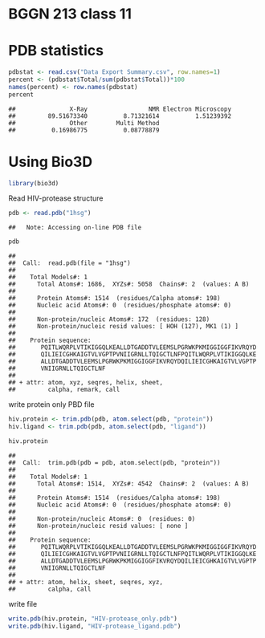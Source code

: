 BGGN 213 class 11
================

PDB statistics
==============

``` r
pdbstat <- read.csv("Data Export Summary.csv", row.names=1)
percent <- (pdbstat$Total/sum(pdbstat$Total))*100
names(percent) <- row.names(pdbstat)
percent
```

    ##               X-Ray                 NMR Electron Microscopy 
    ##         89.51673340          8.71321614          1.51239392 
    ##               Other        Multi Method 
    ##          0.16986775          0.08778879

Using Bio3D
===========

``` r
library(bio3d)
```

Read HIV-protease structure

``` r
pdb <- read.pdb("1hsg")
```

    ##   Note: Accessing on-line PDB file

``` r
pdb
```

    ## 
    ##  Call:  read.pdb(file = "1hsg")
    ## 
    ##    Total Models#: 1
    ##      Total Atoms#: 1686,  XYZs#: 5058  Chains#: 2  (values: A B)
    ## 
    ##      Protein Atoms#: 1514  (residues/Calpha atoms#: 198)
    ##      Nucleic acid Atoms#: 0  (residues/phosphate atoms#: 0)
    ## 
    ##      Non-protein/nucleic Atoms#: 172  (residues: 128)
    ##      Non-protein/nucleic resid values: [ HOH (127), MK1 (1) ]
    ## 
    ##    Protein sequence:
    ##       PQITLWQRPLVTIKIGGQLKEALLDTGADDTVLEEMSLPGRWKPKMIGGIGGFIKVRQYD
    ##       QILIEICGHKAIGTVLVGPTPVNIIGRNLLTQIGCTLNFPQITLWQRPLVTIKIGGQLKE
    ##       ALLDTGADDTVLEEMSLPGRWKPKMIGGIGGFIKVRQYDQILIEICGHKAIGTVLVGPTP
    ##       VNIIGRNLLTQIGCTLNF
    ## 
    ## + attr: atom, xyz, seqres, helix, sheet,
    ##         calpha, remark, call

write protein only PBD file

``` r
hiv.protein <- trim.pdb(pdb, atom.select(pdb, "protein"))
hiv.ligand <- trim.pdb(pdb, atom.select(pdb, "ligand"))

hiv.protein
```

    ## 
    ##  Call:  trim.pdb(pdb = pdb, atom.select(pdb, "protein"))
    ## 
    ##    Total Models#: 1
    ##      Total Atoms#: 1514,  XYZs#: 4542  Chains#: 2  (values: A B)
    ## 
    ##      Protein Atoms#: 1514  (residues/Calpha atoms#: 198)
    ##      Nucleic acid Atoms#: 0  (residues/phosphate atoms#: 0)
    ## 
    ##      Non-protein/nucleic Atoms#: 0  (residues: 0)
    ##      Non-protein/nucleic resid values: [ none ]
    ## 
    ##    Protein sequence:
    ##       PQITLWQRPLVTIKIGGQLKEALLDTGADDTVLEEMSLPGRWKPKMIGGIGGFIKVRQYD
    ##       QILIEICGHKAIGTVLVGPTPVNIIGRNLLTQIGCTLNFPQITLWQRPLVTIKIGGQLKE
    ##       ALLDTGADDTVLEEMSLPGRWKPKMIGGIGGFIKVRQYDQILIEICGHKAIGTVLVGPTP
    ##       VNIIGRNLLTQIGCTLNF
    ## 
    ## + attr: atom, helix, sheet, seqres, xyz,
    ##         calpha, call

write file

``` r
write.pdb(hiv.protein, "HIV-protease_only.pdb")
write.pdb(hiv.ligand, "HIV-protease_ligand.pdb")
```
